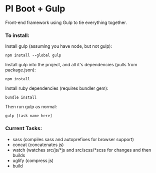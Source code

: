 # PI Boot + Gulp

Front-end framework using Gulp to tie everything together.

### To install:

Install gulp (assuming you have node, but not gulp):

    npm install --global gulp

Install gulp into the project, and all it's dependencies (pulls from package.json):

    npm install

Install ruby dependencies (requires bundler gem):

    bundle install

Then run gulp as normal:

    gulp [task name here]

### Current Tasks:

- sass (compiles sass and autoprefixes for browser support)
- concat (concatenates js)
- watch (watches src/js/\*js and src/scss/\*scss for changes and then builds
- uglify (compress js)
- build
